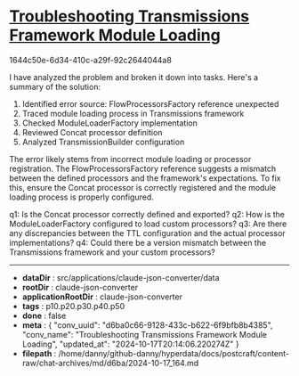# [Troubleshooting Transmissions Framework Module Loading](https://claude.ai/chat/d6ba0c66-9128-433c-b622-6f9bfb8b4385)

1644c50e-6d34-410c-a29f-92c2644044a8

 I have analyzed the problem and broken it down into tasks. Here's a summary of the solution:

1. Identified error source: FlowProcessorsFactory reference unexpected
2. Traced module loading process in Transmissions framework
3. Checked ModuleLoaderFactory implementation
4. Reviewed Concat processor definition
5. Analyzed TransmissionBuilder configuration

The error likely stems from incorrect module loading or processor registration. The FlowProcessorsFactory reference suggests a mismatch between the defined processors and the framework's expectations. To fix this, ensure the Concat processor is correctly registered and the module loading process is properly configured.

q1: Is the Concat processor correctly defined and exported?
q2: How is the ModuleLoaderFactory configured to load custom processors?
q3: Are there any discrepancies between the TTL configuration and the actual processor implementations?
q4: Could there be a version mismatch between the Transmissions framework and your custom processors?

---

* **dataDir** : src/applications/claude-json-converter/data
* **rootDir** : claude-json-converter
* **applicationRootDir** : claude-json-converter
* **tags** : p10.p20.p30.p40.p50
* **done** : false
* **meta** : {
  "conv_uuid": "d6ba0c66-9128-433c-b622-6f9bfb8b4385",
  "conv_name": "Troubleshooting Transmissions Framework Module Loading",
  "updated_at": "2024-10-17T20:14:06.220274Z"
}
* **filepath** : /home/danny/github-danny/hyperdata/docs/postcraft/content-raw/chat-archives/md/d6ba/2024-10-17_164.md
